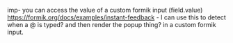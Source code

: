 imp- you can access the value of a custom formik input (field.value) https://formik.org/docs/examples/instant-feedback
	- I can use this to detect when a @ is typed? and then render the popup thing? in a custom formik input.